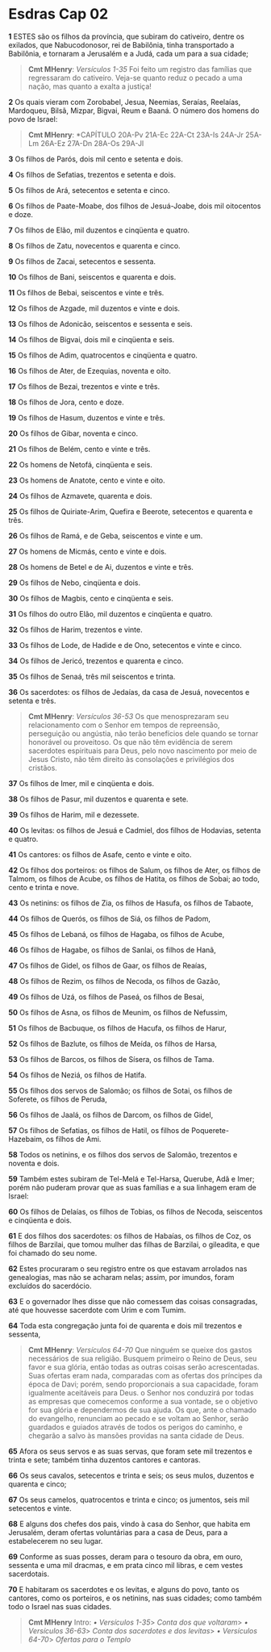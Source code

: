 # Esdras Cap 02

**1** 	ESTES são os filhos da província, que subiram do cativeiro, dentre os exilados, que Nabucodonosor, rei de Babilônia, tinha transportado a Babilônia, e tornaram a Jerusalém e a Judá, cada um para a sua cidade;

> **Cmt MHenry**: *Versículos 1-35* Foi feito um registro das famílias que regressaram do cativeiro. Veja-se quanto reduz o pecado a uma nação, mas quanto a exalta a justiça!

**2** 	Os quais vieram com Zorobabel, Jesua, Neemias, Seraías, Reelaías, Mardoqueu, Bilsã, Mizpar, Bigvai, Reum e Baaná. O número dos homens do povo de Israel:

> **Cmt MHenry**: *CAPÍTULO 20A-Pv 21A-Ec 22A-Ct 23A-Is 24A-Jr 25A-Lm 26A-Ez 27A-Dn 28A-Os 29A-Jl

**3** 	Os filhos de Parós, dois mil cento e setenta e dois.

**4** 	Os filhos de Sefatias, trezentos e setenta e dois.

**5** 	Os filhos de Ará, setecentos e setenta e cinco.

**6** 	Os filhos de Paate-Moabe, dos filhos de Jesuá-Joabe, dois mil oitocentos e doze.

**7** 	Os filhos de Elão, mil duzentos e cinqüenta e quatro.

**8** 	Os filhos de Zatu, novecentos e quarenta e cinco.

**9** 	Os filhos de Zacai, setecentos e sessenta.

**10** 	Os filhos de Bani, seiscentos e quarenta e dois.

**11** 	Os filhos de Bebai, seiscentos e vinte e três.

**12** 	Os filhos de Azgade, mil duzentos e vinte e dois.

**13** 	Os filhos de Adonicão, seiscentos e sessenta e seis.

**14** 	Os filhos de Bigvai, dois mil e cinqüenta e seis.

**15** 	Os filhos de Adim, quatrocentos e cinqüenta e quatro.

**16** 	Os filhos de Ater, de Ezequias, noventa e oito.

**17** 	Os filhos de Bezai, trezentos e vinte e três.

**18** 	Os filhos de Jora, cento e doze.

**19** 	Os filhos de Hasum, duzentos e vinte e três.

**20** 	Os filhos de Gibar, noventa e cinco.

**21** 	Os filhos de Belém, cento e vinte e três.

**22** 	Os homens de Netofá, cinqüenta e seis.

**23** 	Os homens de Anatote, cento e vinte e oito.

**24** 	Os filhos de Azmavete, quarenta e dois.

**25** 	Os filhos de Quiriate-Arim, Quefira e Beerote, setecentos e quarenta e três.

**26** 	Os filhos de Ramá, e de Geba, seiscentos e vinte e um.

**27** 	Os homens de Micmás, cento e vinte e dois.

**28** 	Os homens de Betel e de Ai, duzentos e vinte e três.

**29** 	Os filhos de Nebo, cinqüenta e dois.

**30** 	Os filhos de Magbis, cento e cinqüenta e seis.

**31** 	Os filhos do outro Elão, mil duzentos e cinqüenta e quatro.

**32** 	Os filhos de Harim, trezentos e vinte.

**33** 	Os filhos de Lode, de Hadide e de Ono, setecentos e vinte e cinco.

**34** 	Os filhos de Jericó, trezentos e quarenta e cinco.

**35** 	Os filhos de Senaá, três mil seiscentos e trinta.

**36** 	Os sacerdotes: os filhos de Jedaías, da casa de Jesuá, novecentos e setenta e três.

> **Cmt MHenry**: *Versículos 36-53* Os que menosprezaram seu relacionamento com o Senhor em tempos de repreensão, perseguição ou angústia, não terão benefícios dele quando se tornar honorável ou proveitoso. Os que não têm evidência de serem sacerdotes espirituais para Deus, pelo novo nascimento por meio de Jesus Cristo, não têm direito às consolações e privilégios dos cristãos.

**37** 	Os filhos de Imer, mil e cinqüenta e dois.

**38** 	Os filhos de Pasur, mil duzentos e quarenta e sete.

**39** 	Os filhos de Harim, mil e dezessete.

**40** 	Os levitas: os filhos de Jesuá e Cadmiel, dos filhos de Hodavias, setenta e quatro.

**41** 	Os cantores: os filhos de Asafe, cento e vinte e oito.

**42** 	Os filhos dos porteiros: os filhos de Salum, os filhos de Ater, os filhos de Talmom, os filhos de Acube, os filhos de Hatita, os filhos de Sobai; ao todo, cento e trinta e nove.

**43** 	Os netinins: os filhos de Zia, os filhos de Hasufa, os filhos de Tabaote,

**44** 	Os filhos de Querós, os filhos de Siá, os filhos de Padom,

**45** 	Os filhos de Lebaná, os filhos de Hagaba, os filhos de Acube,

**46** 	Os filhos de Hagabe, os filhos de Sanlai, os filhos de Hanã,

**47** 	Os filhos de Gidel, os filhos de Gaar, os filhos de Reaías,

**48** 	Os filhos de Rezim, os filhos de Necoda, os filhos de Gazão,

**49** 	Os filhos de Uzá, os filhos de Paseá, os filhos de Besai,

**50** 	Os filhos de Asna, os filhos de Meunim, os filhos de Nefussim,

**51** 	Os filhos de Bacbuque, os filhos de Hacufa, os filhos de Harur,

**52** 	Os filhos de Bazlute, os filhos de Meída, os filhos de Harsa,

**53** 	Os filhos de Barcos, os filhos de Sísera, os filhos de Tama.

**54** 	Os filhos de Neziá, os filhos de Hatifa.

**55** 	Os filhos dos servos de Salomão; os filhos de Sotai, os filhos de Soferete, os filhos de Peruda,

**56** 	Os filhos de Jaalá, os filhos de Darcom, os filhos de Gidel,

**57** 	Os filhos de Sefatias, os filhos de Hatil, os filhos de Poquerete-Hazebaim, os filhos de Ami.

**58** 	Todos os netinins, e os filhos dos servos de Salomão, trezentos e noventa e dois.

**59** 	Também estes subiram de Tel-Melá e Tel-Harsa, Querube, Adã e Imer; porém não puderam provar que as suas famílias e a sua linhagem eram de Israel:

**60** 	Os filhos de Delaías, os filhos de Tobias, os filhos de Necoda, seiscentos e cinqüenta e dois.

**61** 	E dos filhos dos sacerdotes: os filhos de Habaías, os filhos de Coz, os filhos de Barzilai, que tomou mulher das filhas de Barzilai, o gileadita, e que foi chamado do seu nome.

**62** 	Estes procuraram o seu registro entre os que estavam arrolados nas genealogias, mas não se acharam nelas; assim, por imundos, foram excluídos do sacerdócio.

**63** 	E o governador lhes disse que não comessem das coisas consagradas, até que houvesse sacerdote com Urim e com Tumim.

**64** 	Toda esta congregação junta foi de quarenta e dois mil trezentos e sessenta,

> **Cmt MHenry**: *Versículos 64-70* Que ninguém se queixe dos gastos necessários de sua religião. Busquem primeiro o Reino de Deus, seu favor e sua glória, então todas as outras coisas serão acrescentadas. Suas ofertas eram nada, comparadas com as ofertas dos príncipes da época de Davi; porém, sendo proporcionais a sua capacidade, foram igualmente aceitáveis para Deus. o Senhor nos conduzirá por todas as empresas que comecemos conforme a sua vontade, se o objetivo for sua glória e dependermos de sua ajuda. Os que, ante o chamado do evangelho, renunciam ao pecado e se voltam ao Senhor, serão guardados e guiados através de todos os perigos do caminho, e chegarão a salvo às mansões providas na santa cidade de Deus.

**65** 	Afora os seus servos e as suas servas, que foram sete mil trezentos e trinta e sete; também tinha duzentos cantores e cantoras.

**66** 	Os seus cavalos, setecentos e trinta e seis; os seus mulos, duzentos e quarenta e cinco;

**67** 	Os seus camelos, quatrocentos e trinta e cinco; os jumentos, seis mil setecentos e vinte.

**68** 	E alguns dos chefes dos pais, vindo à casa do Senhor, que habita em Jerusalém, deram ofertas voluntárias para a casa de Deus, para a estabelecerem no seu lugar.

**69** 	Conforme as suas posses, deram para o tesouro da obra, em ouro, sessenta e uma mil dracmas, e em prata cinco mil libras, e cem vestes sacerdotais.

**70** 	E habitaram os sacerdotes e os levitas, e alguns do povo, tanto os cantores, como os porteiros, e os netinins, nas suas cidades; como também todo o Israel nas suas cidades.


> **Cmt MHenry** Intro: *• Versículos 1-35*> *Conta dos que voltaram*> *• Versículos 36-63*> *Conta dos sacerdotes e dos levitas*> *• Versículos 64-70*> *Ofertas para o Templo*